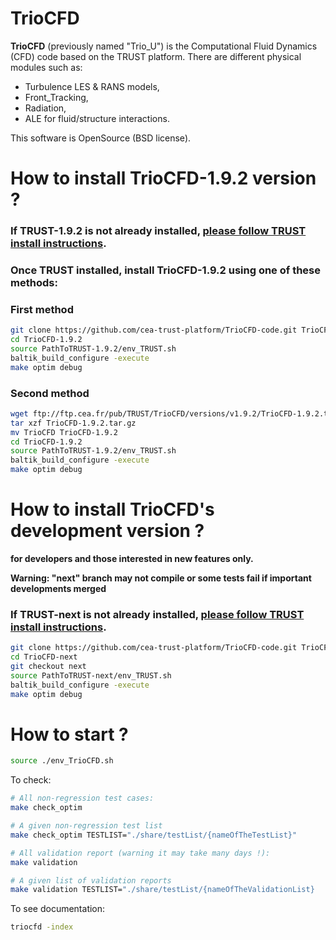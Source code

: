 
# TrioCFD

**TrioCFD** (previously named "Trio_U") is the Computational Fluid Dynamics (CFD) code
based on the TRUST platform.
There are different physical modules such as:
- Turbulence LES & RANS models,
- Front_Tracking,
- Radiation,
- ALE for fluid/structure interactions.

This software is OpenSource (BSD license).



# **How to install TrioCFD-1.9.2 version ?**

### If TRUST-1.9.2 is not already installed, [please follow TRUST install instructions](https://github.com/cea-trust-platform/trust-code#readme).

### Once TRUST installed, install TrioCFD-1.9.2 using one of these methods:

### **First method**
```bash
git clone https://github.com/cea-trust-platform/TrioCFD-code.git TrioCFD-1.9.2
cd TrioCFD-1.9.2
source PathToTRUST-1.9.2/env_TRUST.sh
baltik_build_configure -execute
make optim debug
```

### **Second method**
```bash
wget ftp://ftp.cea.fr/pub/TRUST/TrioCFD/versions/v1.9.2/TrioCFD-1.9.2.tar.gz
tar xzf TrioCFD-1.9.2.tar.gz
mv TrioCFD TrioCFD-1.9.2
cd TrioCFD-1.9.2
source PathToTRUST-1.9.2/env_TRUST.sh
baltik_build_configure -execute
make optim debug
```

# **How to install TrioCFD's development version ?**
**for developers and those interested in new features only.**

**Warning: "next" branch may not compile or some tests fail if important developments merged**

### If TRUST-next is not already installed, [please follow TRUST install instructions](https://github.com/cea-trust-platform/trust-code/tree/next#readme).
```bash
git clone https://github.com/cea-trust-platform/TrioCFD-code.git TrioCFD-next
cd TrioCFD-next
git checkout next
source PathToTRUST-next/env_TRUST.sh
baltik_build_configure -execute
make optim debug
```
# **How to start ?**
```bash
source ./env_TrioCFD.sh
```

To check:
```bash
# All non-regression test cases:
make check_optim

# A given non-regression test list
make check_optim TESTLIST="./share/testList/{nameOfTheTestList}"

# All validation report (warning it may take many days !):
make validation

# A given list of validation reports
make validation TESTLIST="./share/testList/{nameOfTheValidationList}
```

To see documentation:
```bash
triocfd -index
```

